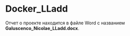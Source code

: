 # Docker_LLadd

Отчет о проекте находится в файле Word с названием **Galuscenco_Nicolae_LLadd.docx**.
